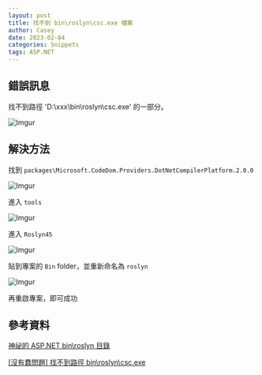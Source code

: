 ```yaml
---
layout: post
title: 找不到 bin\roslyn\csc.exe 檔案
author: Casey
date: 2023-02-04
categories: Snippets
tags: ASP.NET
---
```


## 錯誤訊息

找不到路徑 'D:\xxx\bin\roslyn\csc.exe' 的一部分。

![Imgur](https://i.imgur.com/lOxQsXK.png)

## 解決方法

找到 `packages\Microsoft.CodeDom.Providers.DotNetCompilerPlatform.2.0.0`

![Imgur](https://i.imgur.com/cXkYN3u.png)

進入 `tools`

![Imgur](https://i.imgur.com/ujEHZ3X.png)

進入 `Roslyn45`

![Imgur](https://i.imgur.com/wkHGnrW.png)

貼到專案的 `Bin` folder，並重新命名為 `roslyn`

![Imgur](https://i.imgur.com/U9q8uZU.png)

再重啟專案，即可成功

## 參考資料

[神祕的 ASP.NET bin\roslyn 目錄](https://blog.darkthread.net/blog/aspnet-bin-roslyn-folder/)

[[沒有蠢問題] 找不到路徑 bin\roslyn\csc.exe](https://dotblogs.com.tw/initials/2021/02/11/144248)
